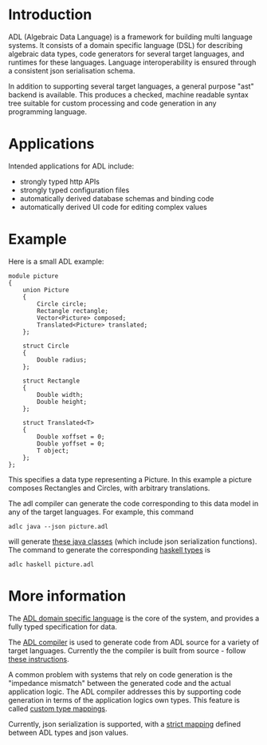 # Introduction

ADL (Algebraic Data Language) is a framework for building multi language systems. It consists of a domain specific language (DSL) for describing algebraic data types, code generators for several target languages, and runtimes for these languages. Language interoperability is ensured through a consistent json serialisation schema.

In addition to supporting several target languages, a general purpose "ast" backend is available. This produces a checked, machine readable syntax tree suitable for custom processing and code generation in any programming language.

# Applications

Intended applications for ADL include:

* strongly typed http APIs
* strongly typed configuration files
* automatically derived database schemas and binding code
* automatically derived UI code for editing complex values


# Example

Here is a small ADL example:

```
module picture
{
    union Picture
    {
        Circle circle;
        Rectangle rectangle;
        Vector<Picture> composed;
        Translated<Picture> translated;
    };

    struct Circle
    {
        Double radius;
    };

    struct Rectangle
    {
        Double width;
        Double height;
    };

    struct Translated<T>
    {
        Double xoffset = 0;
        Double yoffset = 0;
        T object;
    };
};
```

This specifies a data type representing a Picture. In this example a picture composes Rectangles and Circles, with arbitrary translations.

The adl compiler can generate the code corresponding to this data model in any of the target languages. For example, this command

```
adlc java --json picture.adl
```

will generate [these java classes][examplejava] (which include json serialization functions). The command to generate the corresponding [haskell types][examplehaskell] is

```
adlc haskell picture.adl
```

# More information

The [ADL domain specific language][1] is the core of the system, and provides a fully typed specification for data.

The [ADL compiler][2] is used to generate code from ADL source for a variety of target languages. Currently the the compiler is built from source - follow [these instructions][3].

A common problem with systems that rely on code generation is the "impedance mismatch" between the generated code and the actual application logic. The ADL compiler addresses this by supporting code generation in terms of the application logics own types. This feature is called [custom type mappings][4].

Currently, json serialization is supported, with a [strict mapping][5] defined between ADL types and json values.

[examplejava]:../haskell/compiler/tests/demo1/java-output/adl/picture/
[examplehaskell]:../haskell/compiler/tests/demo1/hs-output/ADL/Picture.hs
[1]:language.md
[2]:compiler.md
[3]:install.md
[4]:custom-types.md
[5]:serialization.md
